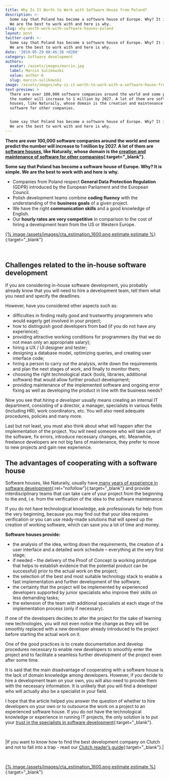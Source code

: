 ```yaml
---
title: Why Is It Worth to Work with Software House from Poland?
description: >-
  Some say that Poland has become a software house of Europe. Why? It is simple.
  We are the best to work with and here is why.
slug: why-worth-work-with-software-houses-poland
layout: post
twitter-card: >-
  Some say that Poland has become a software house of Europe. Why? It is simple.
  We are the best to work with and here is why.
date: '2019-05-29 08:46:38 +0200'
category: Software development
authors:
  avatar: /assets/images/marcin.jpg
  label: Marcin Sulikowski
  value: author-6
  slug: marcin-sulikowski
image: /assets/images/why-is-it-worth-to-work-with-a-software-house-from-poland.png
text-preview: >
  There are over 100,000 software companies around the world and some predict
  the number will increase to 1 million by 2027. A lot of them are software
  houses, like Naturaily, whose domain is the creation and maintenance of
  software for other companies.


  Some say that Poland has become a software house of Europe. Why? It is simple.
  We are the best to work with and here is why.
---
```

**There are over 100,000 software companies around the world and some predict the number will increase to 1 million by 2027. A lot of them are [software houses](https://naturaily.com/blog/10-reasons-why-software-house-poland), like Naturaily, whose domain is the [creation and maintenance of software for other companies](https://naturaily.com/services){:target="_blank"}**.

**Some say that Poland has become a software house of Europe. Why? It is simple. We are the best to work with and here is why.**

* Companies from Poland respect **General Data Protection Regulation** (GDPR) introduced by the European Parliament and the European Council.
* Polish development teams combine **coding fluency** with the understanding of the **business goals** of a given project.
* We have the right **communication skills** and a good knowledge of English.
* Our **hourly rates are very competitive** in comparison to the cost of hiring a development team from the US or Western Europe.

[{% image /assets/images/cta_estimation_1600.png estimate estimate %}](https://naturaily.com/get-an-estimate){:target="_blank"}

<br>

## Challenges related to the in-house software development

If you are considering in-house software development, you probably already know that you will need to hire a development team, tell them what you need and specify the deadlines.

However, have you considered other aspects such as:

* difficulties in finding really good and trustworthy programmers who would eagerly get involved in your project;
* how to distinguish good developers from bad  (if you do not have any experience);
* providing attractive working conditions for programmers (by that we do not mean only an appropriate salary);
* hiring a UX / UI designer and tester;
* designing a database model, optimizing queries, and creating user interface code;
* hiring a person to carry out the analysis, write down the requirements and plan the next stages of work, and finally to monitor them;
* choosing the right technological stack (tools, libraries, additional software) that would allow further product development;
* providing maintenance of the implemented software and ongoing error fixing as well as developing the product in line with the business needs?

Now you see that _hiring a developer_ usually means creating an internal IT department, consisting of a director, a manager, specialists in various fields (including HR), work coordinators, etc. You will also need adequate procedures, policies and many more.

Last but not least, you must also think about what will happen after the implementation of the project. You will need someone who will take care of the software, fix errors, introduce necessary changes, etc. Meanwhile, freelance developers are not big fans of maintenance, they prefer to move to new projects and gain new experience.

## The advantages of cooperating with a software house

Software houses, like Naturaily, usually have[ many years of experience in software development](https://naturaily.com/portfolio){:rel="nofollow"}{:target="_blank"} and provide interdisciplinary teams that can take care of your project from the beginning to the end, i.e. from the verification of the idea to the software maintenance.

If you do not have technological knowledge, ask professionals for help from the very beginning, because you may find out that your idea requires verification or you can use ready-made solutions that will speed up the creation of working software, which can save you a lot of time and money.

**Software houses provide:**

* the analysis of the idea, writing down the requirements, the creation of a user interface and a detailed work schedule – everything at the very first stage;
* if needed – the delivery of the Proof of Concept (a working prototype that helps to establish evidence that the potential product can be successful) prior to the actual work on the project;
* the selection of the best and most suitable technology stack to enable a fast implementation and further development of the software;
* the certainty that the project will be implemented by experienced developers supported by junior specialists who improve their skills on less demanding tasks;
* the extension of the team with additional specialists at each stage of the implementation process (only if necessary).

If one of the developers decides to alter the project for the sake of learning new technologies, you will not even notice the change as they will be smoothly replaced with a new developer already introduced to the project before starting the actual work on it.

One of the good practices is to create documentation and develop procedures necessary to enable new developers to smoothly enter the project and to facilitate a seamless further development of the project even after some time.

It is said that the main disadvantage of cooperating with a software house is the lack of domain knowledge among developers. However, if you decide to hire a development team on your own, you will also need to provide them with the necessary information. It is unlikely that you will find a developer who will actually also be a specialist in your field.

I hope that the article helped you answer the question of whether to hire developers on your own or to outsource the work on a project to an experienced software house. If you do not have the technological knowledge or experience in running IT projects, the only solution is to put your [trust in the specialists in software development](https://naturaily.com/services){:target="_blank"}.

<br>

|If you want to know how to find the best development company on Clutch and not to fall into a trap - read our [Clutch reader’s guide](https://naturaily.com/blog/how-to-find-best-development-company-on-clutch){:target="_blank"}.|

<br>

[{% image /assets/images/cta_estimation_1600.png estimate estimate %}](https://naturaily.com/get-an-estimate){:target="_blank"}
